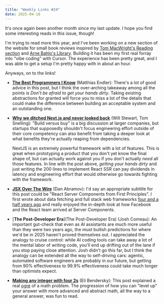 ```yaml
---
title: "Weekly Links #24"
date: 2025-04-18
---
```


It's once again been another month since my last update. I hope you find some interesting
reads in this issue, though!

I'm trying to read more this year, and I've been working on a new section of the website
for small book reviews inspired by [Tom MacWright's Reading
section](https://macwright.com/reading/) and [Arne Bahlo's
Library](https://arne.me/library). Building it has been my first real forray into "vibe
coding" with Cursor. The experience has been pretty great, and I was able to get a setup
I'm pretty happy with in about an hour.

Anyways, on to the links!

<!--more-->

- [**The Best Programmers I Know**](https://endler.dev/2025/best-programmers/) (Matthias
  Endler): There's a lot of good advice in this post, but I think the over-arching
  takeaway among all the points is _Don't be afraid to get your hands dirty_. Taking
  existing abstractions for granted will force you to miss a lot of the details that could
  make the difference between building an acceptable system and an outstanding one.
  
- [**Why we ditched Next.js and never looked
  back**](https://northflank.com/blog/why-we-ditched-next-js-and-never-looked-back) (Will
  Stewart, Tom Snelling): "Build versus buy" is a big discussion at larger companies, but
  startups that supposedly shouldn't focus engineering effort outside of their core
  competency can also benefit from taking a deeper look at what benefits they're actually
  reaping from dependencies. 
  
  NextJS is an extremely powerful framework with a lot of features. This is great when
  prototyping a product that you don't yet know the final shape of, but can actually work
  against you if you don't actually *need* all those features. In line with the post
  above, _getting your hands dirty_ and just writing the 200 lines to implement React SSR
  can pay dividends in latency and engineering effort that would otherwise go towards
  fighting with the framework.
  
- [**JSX Over The Wire**](https://overreacted.io/jsx-over-the-wire/) (Dan Abramov): I'd
  say an appropriate subtitle for this post could be "React Server Components from First
  Principles". I first wrote about data fetching and full stack web frameworks [four and a
  half years ago](/blog/hotwiring%20the%20web/) and really enjoyed the in-depth look at
  how Facebook and the React team arrived at Server Components.
  
- [**The Post-Developer Era**](The Post-Developer Era) (Josh Comeau): An important
  gut-check that even as AI assistants are much more useful than they were two years ago,
  the must bullish predictions for where we'd be in 2025 haven't proved themselves out. I
  appreciated the analogy to cruise control: while AI coding tools can take away a lot of
  the mental labor of writing code, you'll end up drifting out of the lane if you stop
  paying close attention. Josh didn't go this far, but I think the analogy can be extended
  all the way to self-driving cars: agentic, automated software engineers are probably in
  our future, but getting from 90% effectiveness to 99.9% effectiveness could take much
  longer than optimists expect.

- [**Making any integer with four
  2s**](https://eli.thegreenplace.net/2025/making-any-integer-with-four-2s/) (Eli
  Bendersky): This post explained a real
  [ogre](https://www.google.com/url?sa=t&source=web&rct=j&opi=89978449&url=https://www.youtube.com/watch%3Fv%3D-FtCTW2rVFM&ved=2ahUKEwjp_OC32eaMAxWem4kEHS1pOfAQtwJ6BAgNEAI&usg=AOvVaw2yja0RgdLnWrjPrZWeEqiJ)
  of a math problem. The progression of how you can "level up" your answer with
  more advanced and abstract math, all the way to a general answer, was fun to read.
